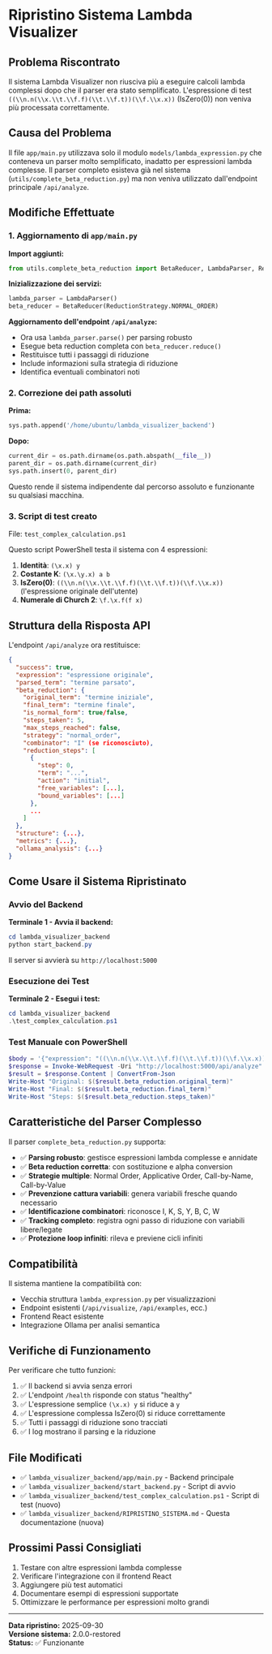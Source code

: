 # Ripristino Sistema Lambda Visualizer

## Problema Riscontrato
Il sistema Lambda Visualizer non riusciva più a eseguire calcoli lambda complessi dopo che il parser era stato semplificato. L'espressione di test `((\\n.n(\\x.\\t.\\f.f)(\\t.\\f.t))(\\f.\\x.x))` (IsZero(0)) non veniva più processata correttamente.

## Causa del Problema
Il file `app/main.py` utilizzava solo il modulo `models/lambda_expression.py` che conteneva un parser molto semplificato, inadatto per espressioni lambda complesse. Il parser completo esisteva già nel sistema (`utils/complete_beta_reduction.py`) ma non veniva utilizzato dall'endpoint principale `/api/analyze`.

## Modifiche Effettuate

### 1. Aggiornamento di `app/main.py`

**Import aggiunti:**
```python
from utils.complete_beta_reduction import BetaReducer, LambdaParser, ReductionStrategy
```

**Inizializzazione dei servizi:**
```python
lambda_parser = LambdaParser()
beta_reducer = BetaReducer(ReductionStrategy.NORMAL_ORDER)
```

**Aggiornamento dell'endpoint `/api/analyze`:**
- Ora usa `lambda_parser.parse()` per parsing robusto
- Esegue beta reduction completa con `beta_reducer.reduce()`
- Restituisce tutti i passaggi di riduzione
- Include informazioni sulla strategia di riduzione
- Identifica eventuali combinatori noti

### 2. Correzione dei path assoluti

**Prima:**
```python
sys.path.append('/home/ubuntu/lambda_visualizer_backend')
```

**Dopo:**
```python
current_dir = os.path.dirname(os.path.abspath(__file__))
parent_dir = os.path.dirname(current_dir)
sys.path.insert(0, parent_dir)
```

Questo rende il sistema indipendente dal percorso assoluto e funzionante su qualsiasi macchina.

### 3. Script di test creato

File: `test_complex_calculation.ps1`

Questo script PowerShell testa il sistema con 4 espressioni:
1. **Identità**: `(\x.x) y`
2. **Costante K**: `(\x.\y.x) a b`
3. **IsZero(0)**: `((\\n.n(\\x.\\t.\\f.f)(\\t.\\f.t))(\\f.\\x.x))` (l'espressione originale dell'utente)
4. **Numerale di Church 2**: `\f.\x.f(f x)`

## Struttura della Risposta API

L'endpoint `/api/analyze` ora restituisce:

```json
{
  "success": true,
  "expression": "espressione originale",
  "parsed_term": "termine parsato",
  "beta_reduction": {
    "original_term": "termine iniziale",
    "final_term": "termine finale",
    "is_normal_form": true/false,
    "steps_taken": 5,
    "max_steps_reached": false,
    "strategy": "normal_order",
    "combinator": "I" (se riconosciuto),
    "reduction_steps": [
      {
        "step": 0,
        "term": "...",
        "action": "initial",
        "free_variables": [...],
        "bound_variables": [...]
      },
      ...
    ]
  },
  "structure": {...},
  "metrics": {...},
  "ollama_analysis": {...}
}
```

## Come Usare il Sistema Ripristinato

### Avvio del Backend

**Terminale 1 - Avvia il backend:**
```powershell
cd lambda_visualizer_backend
python start_backend.py
```

Il server si avvierà su `http://localhost:5000`

### Esecuzione dei Test

**Terminale 2 - Esegui i test:**
```powershell
cd lambda_visualizer_backend
.\test_complex_calculation.ps1
```

### Test Manuale con PowerShell

```powershell
$body = '{"expression": "((\\n.n(\\x.\\t.\\f.f)(\\t.\\f.t))(\\f.\\x.x))", "max_steps": 50}'
$response = Invoke-WebRequest -Uri "http://localhost:5000/api/analyze" -Method POST -Body $body -ContentType "application/json"
$result = $response.Content | ConvertFrom-Json
Write-Host "Original: $($result.beta_reduction.original_term)"
Write-Host "Final: $($result.beta_reduction.final_term)"
Write-Host "Steps: $($result.beta_reduction.steps_taken)"
```

## Caratteristiche del Parser Complesso

Il parser `complete_beta_reduction.py` supporta:

- ✅ **Parsing robusto**: gestisce espressioni lambda complesse e annidate
- ✅ **Beta reduction corretta**: con sostituzione e alpha conversion
- ✅ **Strategie multiple**: Normal Order, Applicative Order, Call-by-Name, Call-by-Value
- ✅ **Prevenzione cattura variabili**: genera variabili fresche quando necessario
- ✅ **Identificazione combinatori**: riconosce I, K, S, Y, B, C, W
- ✅ **Tracking completo**: registra ogni passo di riduzione con variabili libere/legate
- ✅ **Protezione loop infiniti**: rileva e previene cicli infiniti

## Compatibilità

Il sistema mantiene la compatibilità con:
- Vecchia struttura `lambda_expression.py` per visualizzazioni
- Endpoint esistenti (`/api/visualize`, `/api/examples`, ecc.)
- Frontend React esistente
- Integrazione Ollama per analisi semantica

## Verifiche di Funzionamento

Per verificare che tutto funzioni:

1. ✅ Il backend si avvia senza errori
2. ✅ L'endpoint `/health` risponde con status "healthy"
3. ✅ L'espressione semplice `(\x.x) y` si riduce a `y`
4. ✅ L'espressione complessa IsZero(0) si riduce correttamente
5. ✅ Tutti i passaggi di riduzione sono tracciati
6. ✅ I log mostrano il parsing e la riduzione

## File Modificati

- ✅ `lambda_visualizer_backend/app/main.py` - Backend principale
- ✅ `lambda_visualizer_backend/start_backend.py` - Script di avvio
- ✅ `lambda_visualizer_backend/test_complex_calculation.ps1` - Script di test (nuovo)
- ✅ `lambda_visualizer_backend/RIPRISTINO_SISTEMA.md` - Questa documentazione (nuova)

## Prossimi Passi Consigliati

1. Testare con altre espressioni lambda complesse
2. Verificare l'integrazione con il frontend React
3. Aggiungere più test automatici
4. Documentare esempi di espressioni supportate
5. Ottimizzare le performance per espressioni molto grandi

---

**Data ripristino:** 2025-09-30  
**Versione sistema:** 2.0.0-restored  
**Status:** ✅ Funzionante
